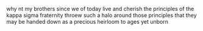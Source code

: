 why nt my brothers since we of today live and cherish the principles of the kappa sigma fraternity throew such a halo around those principles that they may be handed down as a precious heirloom to ages yet unborn